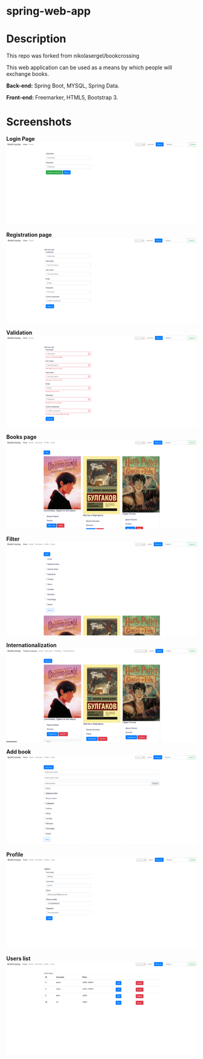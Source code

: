 # spring-web-app
# **Description**

This repo was forked from nikolasergel/bookcrossing

This web application can be used as a means by which people will exchange books.

**Back-end:** Spring Boot, MYSQL, Spring Data.

**Front-end:** Freemarker, HTML5, Bootstrap 3.

# **Screenshots**
**Login Page**
![alt text](https://github.com/nikolasergel/bookcrossing/blob/master/screenshots/Login.png)

**Registration page**
![alt text](https://github.com/nikolasergel/bookcrossing/blob/master/screenshots/Register.png)


**Validation**
![alt text](https://github.com/nikolasergel/bookcrossing/blob/master/screenshots/Validation.png)

**Books page**
![alt text](https://github.com/nikolasergel/bookcrossing/blob/master/screenshots/Books.png)


**Filter**
![alt text](https://github.com/nikolasergel/bookcrossing/blob/master/screenshots/Filter.png)


**Internationalization**
![alt text](https://github.com/nikolasergel/bookcrossing/blob/master/screenshots/Internationalization.png)

**Add book**
![alt text](https://github.com/nikolasergel/bookcrossing/blob/master/screenshots/AddBook.png)


**Profile**
![alt text](https://github.com/nikolasergel/bookcrossing/blob/master/screenshots/Profile.png)


**Users list**
![alt text](https://github.com/nikolasergel/bookcrossing/blob/master/screenshots/Users.png)
